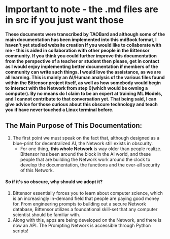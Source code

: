 # Important to note - the .md files are in src if you just want those

**These documents were transcribed by TAOBard and although some of the main documentation has been implemented into this mdBook format, I haven't yet studied website creation If you would like to collaborate with me - this is aided in collaboration with other people in the Bittensor community. If you think you could further improve this documentation from the perspective of a teacher or student then please, get in contact as I would enjoy implementing better documentation if members of the community can write such things. I would love the assistance, as we are all learning. This is mainly an AI/Human analysis of the various files found within the Bittensor project itself, as well as how somebody would begin to interact with the Network from step 0(which would be owning a computer). By no means do I claim to be an expert at training ML Models, and I cannot contribute to that conversation yet. That being said, I can give advice for those curious about this obscure technology and teach you if have never touched a Linux terminal before.**

## The Main Purpose of This Documentation:

1. The first point we must speak on the fact that, although designed as a blue-print for decentralized AI, the Network still exists in obscurity. 
    - For one thing, **this whole Network** is way older than people realize. Bittensor has been around the block in the AI world, and these people that are building the Network work around the clock to develop the documentation, the functions and the over-all security of this Network. 

#### So if it's so obscure, why should we adopt it?

1. Bittensor essentially forces you to learn about computer science, which is an increasingly in-demand field that people are paying good money for. From engineering prompts to building out a secure Network database, Bittensor utilizes a foundational skill-set that any computer scientist should be familiar with. 
2. Along with this, apps are being developed on the Network, and there is now an API. The Prompting Network is accessible through Python scripts! 

